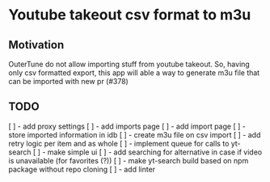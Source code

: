 # Youtube takeout csv format to m3u

## Motivation

OuterTune do not allow importing stuff from youtube takeout. So, having only csv formatted export, this app will able a way to generate m3u file that can be imported with new pr (#378)

## TODO

[ ] - add proxy settings
[ ] - add imports page
[ ] - add import page
[ ] - store imported information in idb
[ ] - create m3u file on csv import
[ ] - add retry logic per item and as whole
[ ] - implement queue for calls to yt-search
[ ] - make simple ui
[ ] - add searching for alternative in case if video is unavailable (for favorites (?))
[ ] - make yt-search build based on npm package without repo cloning
[ ] - add linter